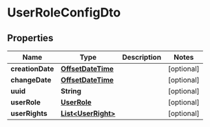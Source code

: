 # UserRoleConfigDto

## Properties
Name | Type | Description | Notes
------------ | ------------- | ------------- | -------------
**creationDate** | [**OffsetDateTime**](OffsetDateTime.md) |  |  [optional]
**changeDate** | [**OffsetDateTime**](OffsetDateTime.md) |  |  [optional]
**uuid** | **String** |  |  [optional]
**userRole** | [**UserRole**](UserRole.md) |  |  [optional]
**userRights** | [**List&lt;UserRight&gt;**](UserRight.md) |  |  [optional]
